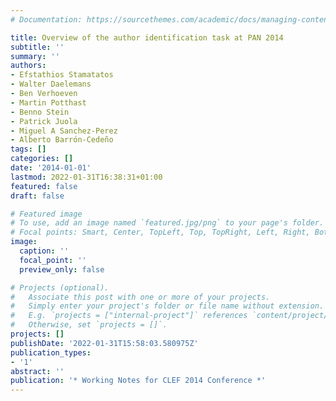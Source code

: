 ```yaml
---
# Documentation: https://sourcethemes.com/academic/docs/managing-content/

title: Overview of the author identification task at PAN 2014
subtitle: ''
summary: ''
authors:
- Efstathios Stamatatos
- Walter Daelemans
- Ben Verhoeven
- Martin Potthast
- Benno Stein
- Patrick Juola
- Miguel A Sanchez-Perez
- Alberto Barrón-Cedeño
tags: []
categories: []
date: '2014-01-01'
lastmod: 2022-01-31T16:38:31+01:00
featured: false
draft: false

# Featured image
# To use, add an image named `featured.jpg/png` to your page's folder.
# Focal points: Smart, Center, TopLeft, Top, TopRight, Left, Right, BottomLeft, Bottom, BottomRight.
image:
  caption: ''
  focal_point: ''
  preview_only: false

# Projects (optional).
#   Associate this post with one or more of your projects.
#   Simply enter your project's folder or file name without extension.
#   E.g. `projects = ["internal-project"]` references `content/project/deep-learning/index.md`.
#   Otherwise, set `projects = []`.
projects: []
publishDate: '2022-01-31T15:58:03.580975Z'
publication_types:
- '1'
abstract: ''
publication: '* Working Notes for CLEF 2014 Conference *'
---
```

